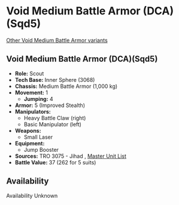 # Void Medium Battle Armor (DCA)(Sqd5) 

[Other Void Medium Battle Armor variants](../void_medium_battle_armor.md) 

## Void Medium Battle Armor (DCA)(Sqd5) 

- **Role:** Scout 
- **Tech Base:** Inner Sphere (3068) 
- **Chassis:** Medium Battle Armor (1,000 kg) 
- **Movement:** 1 
  - **Jumping:** 4 
- **Armor:** 5 (Improved Stealth) 
- **Manipulators:** 
  - Heavy Battle Claw (right) 
  - Basic Manipulator (left) 
- **Weapons:** 
  - Small Laser 
- **Equipment:** 
  - Jump Booster 
- **Sources:** TRO 3075 - Jihad , [Master Unit List](http://masterunitlist.info/Unit/Details/8702) 
- **Battle Value:** 37 (262 for 5 suits) 

## Availability 

Availability Unknown 

